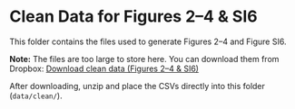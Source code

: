 # Clean Data for Figures 2–4 & SI6

This folder contains the files used to generate Figures 2–4 and Figure SI6.

**Note:** The files are too large to store here. You can download them from Dropbox:
[Download clean data (Figures 2–4 & SI6)](https://www.dropbox.com/scl/fo/0qyylbj3wlucmkuub2dfr/AB4qh4Ifo9Q7QtlSgI3c6jw?rlkey=b27y6ofs00rf314kmgrmn336b&dl=0)

After downloading, unzip and place the CSVs directly into this folder (`data/clean/`).
